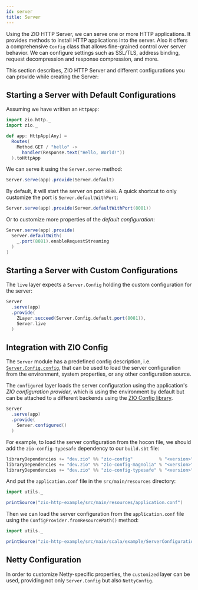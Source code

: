 ```yaml
---
id: server
title: Server
---
```


Using the ZIO HTTP Server, we can serve one or more HTTP applications. It provides methods to install HTTP applications into the server. Also it offers a comprehensive `Config` class that allows fine-grained control over server behavior. We can configure settings such as SSL/TLS, address binding, request decompression and response compression, and more.

This section describes, ZIO HTTP Server and different configurations you can provide while creating the Server:

## Starting a Server with Default Configurations

Assuming we have written an `HttpApp`:

```scala mdoc:silent
import zio.http._
import zio._

def app: HttpApp[Any] = 
  Routes(
    Method.GET / "hello" -> 
      handler(Response.text("Hello, World!"))
  ).toHttpApp
```

We can serve it using the `Server.serve` method:

```scala mdoc:silent
Server.serve(app).provide(Server.default)
```

By default, it will start the server on port `8080`. A quick shortcut to only customize the port is `Server.defaultWithPort`:

```scala mdoc:compile-only
Server.serve(app).provide(Server.defaultWithPort(8081))
```

Or to customize more properties of the _default configuration_:

```scala mdoc:compile-only
Server.serve(app).provide(
  Server.defaultWith(
    _.port(8081).enableRequestStreaming
  )
)
```

## Starting a Server with Custom Configurations

The `live` layer expects a `Server.Config` holding the custom configuration for the server:

```scala mdoc:compile-only
Server
  .serve(app)
  .provide(
    ZLayer.succeed(Server.Config.default.port(8081)),
    Server.live
  )
```

## Integration with ZIO Config

The `Server` module has a predefined config description, i.e. [`Server.Config.config`](server_config.md), that can be used to load the server configuration from the environment, system properties, or any other configuration source.

The `configured` layer loads the server configuration using the application's _ZIO configuration provider_, which is using the environment by default but can be attached to a different backends using the [ZIO Config library](https://zio.github.io/zio-config/).

```scala mdoc:compile-only
Server
  .serve(app)
  .provide(
    Server.configured()
  )
```

For example, to load the server configuration from the hocon file, we should add the `zio-config-typesafe` dependency to our `build.sbt` file:

```scala
libraryDependencies += "dev.zio" %% "zio-config"          % "<version>",
libraryDependencies += "dev.zio" %% "zio-config-magnolia" % "<version>",
libraryDependencies += "dev.zio" %% "zio-config-typesafe" % "<version>",
```

And put the `application.conf` file in the `src/main/resources` directory:

```scala mdoc:passthrough
import utils._

printSource("zio-http-example/src/main/resources/application.conf")
```

Then we can load the server configuration from the `application.conf` file using the `ConfigProvider.fromResourcePath()` method:

```scala mdoc:passthrough
import utils._

printSource("zio-http-example/src/main/scala/example/ServerConfigurationExample.scala")
```

## Netty Configuration

In order to customize Netty-specific properties, the `customized` layer can be used, providing not only `Server.Config`
but also `NettyConfig`.